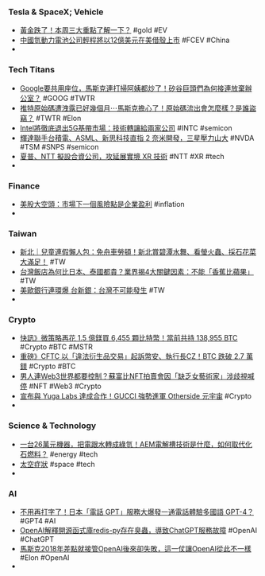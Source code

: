 ### Tesla & SpaceX; Vehicle
- [黃金跌了！本周三大重點了解一下？](https://www.dailyfxasia.com/cn/cmarkets/20230327-23507.html) #gold #EV
- [中國氫動力電池公司輕程將以12億美元在美借殼上市](https://news.cnyes.com/news/id/5128390) #FCEV #China
-
### Tech Titans
- [Google要共用座位，馬斯克連打掃阿姨都炒了！矽谷巨頭們為何接連放棄辦公室？](https://www.bnext.com.tw/article/74592/silicon-valley-office-problem-dec) #GOOG #TWTR
- [推特原始碼遭洩露已好幾個月⋯馬斯克擔心了！原始碼流出會怎麼樣？是誰盜竊？](https://www.bnext.com.tw/article/74598/twitter-source-code-revealed) #TWTR #Elon
- [Intel將徹底退出5G基帶市場：技術轉讓給兩家公司](https://news.xfastest.com/intel/125892/intel-33/) #INTC #semicon
- [輝達聯手台積電、ASML、新思科技直指 2 奈米開發，三星壓力山大](https://technews.tw/2023/03/27/samsung-against-nvidia-alliance/) #NVDA #TSM #SNPS #semicon
- [夏普、NTT 擬設合資公司，攻延展實境 XR 技術](https://technews.tw/2023/03/27/sharp-ntt-qonooq-devices/) #NTT #XR #tech
-
### Finance
- [美股大空頭：市場下一個風險點是企業盈利](https://m.cnyes.com/news/id/5128392) #inflation
-
### Taiwan
- [新北｜兒童連假懶人包：免舟車勞頓！新北賞碧潭水舞、看螢火蟲、採石花菜大滿足！](https://travel.yam.com/article/130353) #TW
- [台灣飯店為何比日本、泰國都貴？業界揭4大關鍵因素：不能「香蕉比蘋果」](https://www.bnext.com.tw/article/74585/tw-hotel-pricy-cause) #TW
- [美歐銀行連環爆 台新銀：台灣不可能發生](https://ctee.com.tw/news/finance/833376.html) #TW
-
### Crypto
- [快訊》微策略再花 1.5 億鎂買 6,455 顆比特幣！當前共持 138,955 BTC](https://www.blocktempo.com/microstrategy-bought-6455-btc-with-150m-dollars/) #Crypto #BTC #MSTR
- [重磅》CFTC 以「違法衍生品交易」起訴幣安、執行長CZ！BTC 跌破 2.7 萬鎂](https://www.blocktempo.com/cftc-charges-binance-exchange-and-ceo-cz/) #Crypto #BTC
- [男人連Web3世界都要控制？蘇富比NFT拍賣會因「缺乏女藝術家」涉歧視喊停](https://www.blocktempo.com/sothebys-is-pausing-natively-digital-glitch-ism/) #NFT #Web3 #Crypto
- [宣布與 Yuga Labs 達成合作！GUCCI 強勢進軍 Otherside 元宇宙](https://blockcast.it/2023/03/27/guccis-participation-in-otherside-is-set-to-begin-this-week/) #Crypto
-
### Science & Technology
- [一台26萬元機器，把電跟水轉成綠氫！AEM電解槽技術是什麼，如何取代化石燃料？](https://www.bnext.com.tw/article/74603/enapter-aem-electrolysers) #energy #tech
- [太空症狀](https://pansci.asia/archives/tag/%E5%A4%AA%E7%A9%BA%E7%97%87%E7%8B%80) #space #tech
-
### AI
- [不用再打字了！日本「電話 GPT」服務大爆發一通電話體驗多國語 GPT-4？](https://www.inside.com.tw/article/31148-Japan-Voice-customer-service-ChatGPT) #GPT4 #AI
- [OpenAI解釋開源函式庫redis-py存在臭蟲，導致ChatGPT服務故障](https://www.ithome.com.tw/news/156137) #OpenAI #ChatGPT
- [馬斯克2018年差點就接管OpenAI後來卻失敗，這一仗讓OpenAI從此不一樣](https://www.techbang.com/posts/104945-musk-tried-to-take-over-openai-in-2018-but-failed) #Elon #OpenAI
-